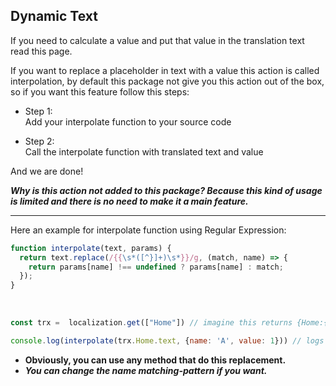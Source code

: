## Dynamic Text
If you need to calculate a value and put that value in the translation text read this page. <br>

If you want to replace a placeholder in text with a value this action is called interpolation, by default this package not give you this action out of the box, so if you want this feature follow this steps:

- Step 1:<br>
Add your interpolate function to your source code

- Step 2:<br>
Call the interpolate function with translated text and value

And we are done!

***Why is this action not added to this package? Because this kind of usage is limited and there is no need to make it a main feature.***

<hr>

Here an example for interpolate function using Regular Expression:
```js
function interpolate(text, params) {  
  return text.replace(/{{\s*([^}]+)\s*}}/g, (match, name) => {  
    return params[name] !== undefined ? params[name] : match;  
  });  
}
```
<br>

```js
const trx =  localization.get(["Home"]) // imagine this returns {Home:{ text: "name is: {{name}}, and value is: {{value}}"}}

console.log(interpolate(trx.Home.text, {name: 'A', value: 1})) // logs `name is: A, and value is: 1`

```

- **Obviously, you can use any method that do this replacement.**
- ***You can change the name matching-pattern if you want.***
